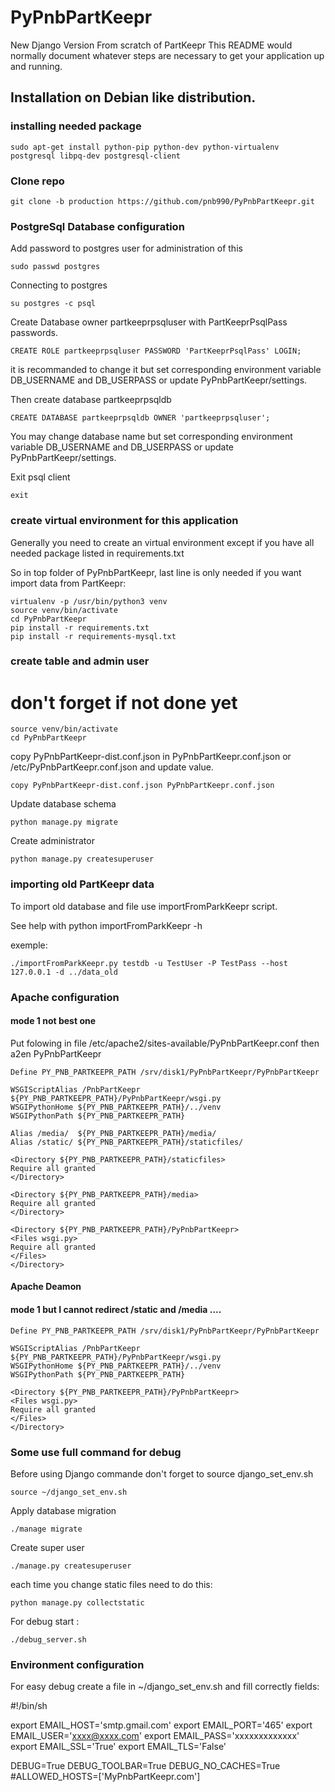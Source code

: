 # PyPnbPartKeepr
New Django Version From scratch of PartKeepr
This README would normally document whatever steps are necessary to get your application up and running.

## Installation on Debian like distribution.


### installing needed package
```
sudo apt-get install python-pip python-dev python-virtualenv postgresql libpq-dev postgresql-client
```

### Clone repo
```
git clone -b production https://github.com/pnb990/PyPnbPartKeepr.git
```

### PostgreSql Database configuration

Add password to postgres user for administration of this

```
sudo passwd postgres
```

Connecting to postgres
```
su postgres -c psql
```

Create Database owner partkeeprpsqluser with PartKeeprPsqlPass passwords.
```
CREATE ROLE partkeeprpsqluser PASSWORD 'PartKeeprPsqlPass' LOGIN;
```
it is recommanded to change it but set corresponding environment variable DB_USERNAME and DB_USERPASS
or update PyPnbPartKeepr/settings.

Then create database partkeeprpsqldb
```
CREATE DATABASE partkeeprpsqldb OWNER 'partkeeprpsqluser';
```
You may change database name but set corresponding environment variable DB_USERNAME and DB_USERPASS
or update PyPnbPartKeepr/settings.

Exit psql client
```
exit
```

### create virtual environment for this application

Generally you need to create an virtual environment except if you have all needed package listed in requirements.txt

So in top folder of PyPnbPartKeepr, last line is only needed if you want import data from PartKeepr:
```
virtualenv -p /usr/bin/python3 venv
source venv/bin/activate
cd PyPnbPartKeepr
pip install -r requirements.txt
pip install -r requirements-mysql.txt
```

### create table and admin user

# don't forget if not done yet
```
source venv/bin/activate
cd PyPnbPartKeepr
```

copy PyPnbPartKeepr-dist.conf.json in PyPnbPartKeepr.conf.json or /etc/PyPnbPartKeepr.conf.json and update value.
```
copy PyPnbPartKeepr-dist.conf.json PyPnbPartKeepr.conf.json
```

Update database schema
```
python manage.py migrate
```

Create administrator
```
python manage.py createsuperuser
```

### importing old PartKeepr data

To import old database and file use importFromParkKeepr script.

See help with python importFromParkKeepr -h

exemple:
```
./importFromParkKeepr.py testdb -u TestUser -P TestPass --host 127.0.0.1 -d ../data_old
```

### Apache configuration

#### mode 1 not best one
Put folowing in file /etc/apache2/sites-available/PyPnbPartKeepr.conf
then a2en PyPnbPartKeepr
```
Define PY_PNB_PARTKEEPR_PATH /srv/disk1/PyPnbPartKeepr/PyPnbPartKeepr

WSGIScriptAlias /PnbPartKeepr ${PY_PNB_PARTKEEPR_PATH}/PyPnbPartKeepr/wsgi.py
WSGIPythonHome ${PY_PNB_PARTKEEPR_PATH}/../venv
WSGIPythonPath ${PY_PNB_PARTKEEPR_PATH}

Alias /media/  ${PY_PNB_PARTKEEPR_PATH}/media/
Alias /static/ ${PY_PNB_PARTKEEPR_PATH}/staticfiles/

<Directory ${PY_PNB_PARTKEEPR_PATH}/staticfiles>
Require all granted
</Directory>

<Directory ${PY_PNB_PARTKEEPR_PATH}/media>
Require all granted
</Directory>

<Directory ${PY_PNB_PARTKEEPR_PATH}/PyPnbPartKeepr>
<Files wsgi.py>
Require all granted
</Files>
</Directory>
```

#### Apache Deamon

#### mode 1 but I cannot redirect /static and /media ....
```
Define PY_PNB_PARTKEEPR_PATH /srv/disk1/PyPnbPartKeepr/PyPnbPartKeepr

WSGIScriptAlias /PnbPartKeepr ${PY_PNB_PARTKEEPR_PATH}/PyPnbPartKeepr/wsgi.py
WSGIPythonHome ${PY_PNB_PARTKEEPR_PATH}/../venv
WSGIPythonPath ${PY_PNB_PARTKEEPR_PATH}

<Directory ${PY_PNB_PARTKEEPR_PATH}/PyPnbPartKeepr>
<Files wsgi.py>
Require all granted
</Files>
</Directory>
```


### Some use full command for debug

Before using Django commande don't forget to source django_set_env.sh

```
source ~/django_set_env.sh
```

Apply database migration

```
./manage migrate
```

Create super user

```
./manage.py createsuperuser
```

each time you change static files need to do this:
```
python manage.py collectstatic
```

For debug start :
```
./debug_server.sh
```

### Environment configuration

For easy debug create a file in ~/django_set_env.sh and fill correctly fields:

#!/bin/sh

export EMAIL_HOST='smtp.gmail.com'
export EMAIL_PORT='465'
export EMAIL_USER='xxxx@xxxx.com'
export EMAIL_PASS='xxxxxxxxxxxxx'
export EMAIL_SSL='True'
export EMAIL_TLS='False'

DEBUG=True
DEBUG_TOOLBAR=True
DEBUG_NO_CACHES=True
#ALLOWED_HOSTS=['MyPnbPartKeepr.com']

```


